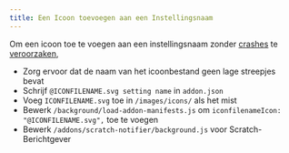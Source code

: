 ```yaml
---
title: Een Icoon toevoegen aan een Instellingsnaam
---
```

Om een icoon toe te voegen aan een instellingsnaam zonder [crashes](https://github.com/ScratchAddons/ScratchAddons/commit/ead64b9da1434e7ed593c141cba7b02addd70a54) te [veroorzaken](https://github.com/ScratchAddons/ScratchAddons/pull/1529),

- Zorg ervoor dat de naam van het icoonbestand geen lage streepjes bevat
- Schrijf `@ICONFILENAME.svg setting name` in `addon.json`
- Voeg `ICONFILENAME.svg` toe in `/images/icons/` als het mist
- Bewerk `/background/load-addon-manifests.js` om `iconfilenameIcon: "@ICONFILENAME.svg",` toe te voegen
- Bewerk `/addons/scratch-notifier/background.js` voor Scratch-Berichtgever